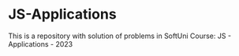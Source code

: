 # JS-Applications
This is a repository with solution of problems in SoftUni Course: JS - Applications - 2023
